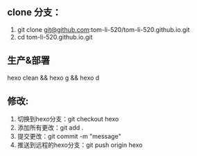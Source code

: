 ## clone 分支：
1. git clone git@github.com:tom-li-520/tom-li-520.github.io.git
2. cd tom-li-520.github.io.git

## 生产&部署
hexo clean && hexo g && hexo d

## 修改:

1. 切换到hexo分支：git checkout hexo
2. 添加所有更改：git add .
3. 提交更改：git commit -m "message"
4. 推送到远程的hexo分支：git push origin hexo
